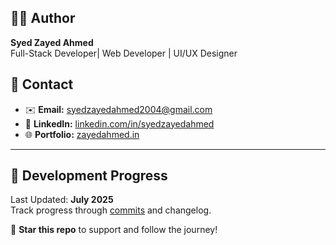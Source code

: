 ## 👨‍💻 Author

**Syed Zayed Ahmed**  
Full-Stack Developer| Web Developer | UI/UX Designer

## 📧 Contact

- ✉️ **Email:** [syedzayedahmed2004@gmail.com](mailto:syedzayedahmed2004@gmail.com)
- 💼 **LinkedIn:** [linkedin.com/in/syedzayedahmed](https://www.linkedin.com/in/syedzayedahmed/)
- 🌐 **Portfolio:** [zayedahmed.in](https://www.zayedahmed.in/)

---

## 📆 Development Progress

Last Updated: **July 2025**  
Track progress through [commits](https://github.com/Syedzayed/Frutiva/commits/main) and changelog.

🌟 **Star this repo** to support and follow the journey!
